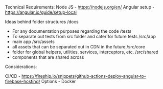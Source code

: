 Technical Requirements:
Node JS - https://nodejs.org/en/
Angular setup - https://angular.io/guide/setup-local


Ideas behind folder structures
/docs
- For any documentation purposes regarding the code
/tests
- To separate out tests from src folder and cater for future tests
/src/app
- main app
/src/assets
- all assets that can be separated out in CDN in the future
/src/core
- folder for global helpers, utilities, services, interceptors, etc.
/src/shared
- components that are shared across  

Considerations:

CI/CD - https://fireship.io/snippets/github-actions-deploy-angular-to-firebase-hosting/
Options - Docker